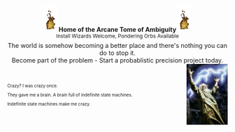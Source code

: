 <!---
I am inside your walls
--->
<div align="center"><img src="./tflame.gif" /> <strong>Home of the Arcane Tome of Ambiguity</strong> <img src="./tflame.gif" /></div>
<div align="center"><sup>Install Wizards Welcome, Pondering Orbs Available</sup></div>

<div align="center">
The world is somehow becoming a better place and there's nothing you can do to stop it.<br />
Become part of the problem - Start a probablistic precision project today.<br />
</div>

<img src="meCastingSpells.jpg" align="right" style="height:10em;" />
<sub><sup>
<br /><br />
Crazy?  I was crazy once.<br />
They gave me a brain.  A brain full of indefinite state machines.<br />
Indefinite state machines make me crazy.<br /><br />
</sup></sub>

<!-- <img src="./ape.jpeg" alt="This ape knows it can always get better" style="width:3em;"/> -->

<!---
asimonson1125/asimonson1125 is a ✨ special ✨ repository because its `README.md` (this file) appears on your GitHub profile.
You can click the Preview link to take a look at your changes.
--->

